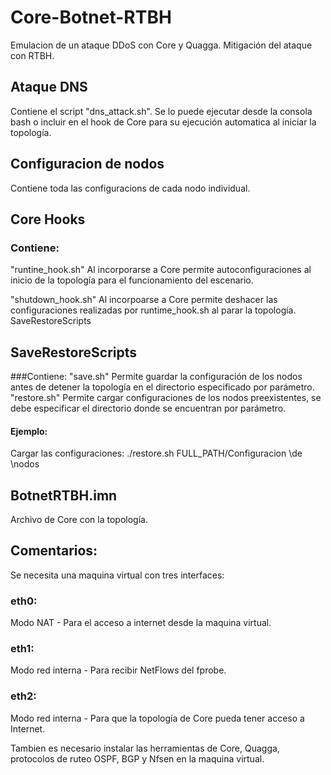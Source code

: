 # Core-Botnet-RTBH
Emulacion  de un ataque DDoS con Core y Quagga. Mitigación del ataque con RTBH.

## Ataque DNS

Contiene el script "dns_attack.sh". Se lo puede ejecutar desde la consola bash o incluir en el hook de Core para su ejecución automatica al iniciar la topología.

## Configuracion de nodos

Contiene toda las configuracions de cada nodo individual.

## Core Hooks

### Contiene:
"runtine_hook.sh" Al incorporarse a Core permite autoconfiguraciones al inicio de la topología para el funcionamiento del escenario.

"shutdown_hook.sh" Al incorpoarse a Core permite deshacer las configuraciones realizadas por runtime_hook.sh al parar la topología. 
SaveRestoreScripts

## SaveRestoreScripts

###Contiene:
"save.sh" Permite guardar la configuración de los nodos antes de detener la topología en el directorio especificado por parámetro.
"restore.sh" Permite cargar configuraciones de los nodos preexistentes, se debe especificar el directorio donde se encuentran por parámetro.

#### Ejemplo:
Cargar las configuraciones:
./restore.sh FULL_PATH/Configuracion \de \nodos

## BotnetRTBH.imn
Archivo de Core con la topología.

## Comentarios:
Se necesita una maquina virtual con tres interfaces:
### eth0:
Modo NAT - Para el acceso a internet desde la maquina virtual.
### eth1:
Modo red interna - Para recibir NetFlows del fprobe.
### eth2:
Modo red interna - Para que la topología de Core pueda tener acceso a Internet.

Tambien es necesario instalar las herramientas de Core, Quagga, protocolos de ruteo OSPF, BGP y Nfsen en la maquina virtual.



